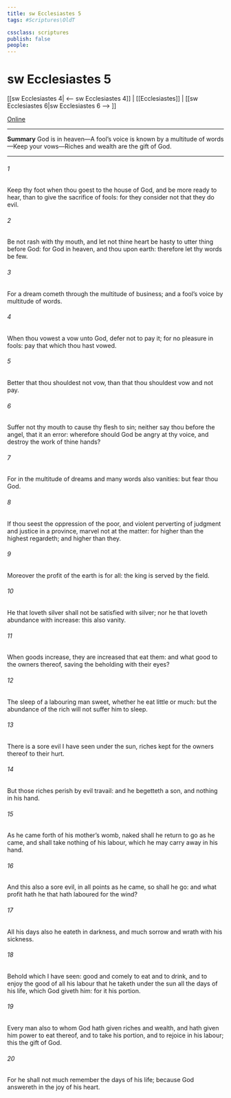 ```yaml
---
title: sw Ecclesiastes 5
tags: #Scriptures\OldT

cssclass: scriptures
publish: false
people:
---
```


# sw Ecclesiastes 5
[[sw Ecclesiastes 4| <-- sw Ecclesiastes 4]] | [[Ecclesiastes]] | [[sw Ecclesiastes 6|sw Ecclesiastes 6 --> ]]

[Online](https://churchofjesuschrist.org/study/scriptures/ot/eccl/5?lang=eng)

---
__Summary__
God is in heaven—A fool’s voice is known by a multitude of words—Keep your vows—Riches and wealth are the gift of God.

---
###### 1 
Keep thy foot when thou goest to the house of God, and be more ready to hear, than to give the sacrifice of fools: for they consider not that they do evil.

###### 2 
Be not rash with thy mouth, and let not thine heart be hasty to utter  thing before God: for God  in heaven, and thou upon earth: therefore let thy words be few.

###### 3 
For a dream cometh through the multitude of business; and a fool’s voice  by multitude of words.

###### 4 
When thou vowest a vow unto God, defer not to pay it; for  no pleasure in fools: pay that which thou hast vowed.

###### 5 
Better  that thou shouldest not vow, than that thou shouldest vow and not pay.

###### 6 
Suffer not thy mouth to cause thy flesh to sin; neither say thou before the angel, that it  an error: wherefore should God be angry at thy voice, and destroy the work of thine hands?

###### 7 
For in the multitude of dreams and many words  also  vanities: but fear thou God.

###### 8 
If thou seest the oppression of the poor, and violent perverting of judgment and justice in a province, marvel not at the matter: for  higher than the highest regardeth; and  higher than they.

###### 9 
Moreover the profit of the earth is for all: the king  is served by the field.

###### 10 
He that loveth silver shall not be satisfied with silver; nor he that loveth abundance with increase: this  also vanity.

###### 11 
When goods increase, they are increased that eat them: and what good  to the owners thereof, saving the beholding  with their eyes?

###### 12 
The sleep of a labouring man  sweet, whether he eat little or much: but the abundance of the rich will not suffer him to sleep.

###### 13 
There is a sore evil  I have seen under the sun,  riches kept for the owners thereof to their hurt.

###### 14 
But those riches perish by evil travail: and he begetteth a son, and  nothing in his hand.

###### 15 
As he came forth of his mother’s womb, naked shall he return to go as he came, and shall take nothing of his labour, which he may carry away in his hand.

###### 16 
And this also  a sore evil,  in all points as he came, so shall he go: and what profit hath he that hath laboured for the wind?

###### 17 
All his days also he eateth in darkness, and  much sorrow and wrath with his sickness.

###### 18 
Behold  which I have seen:  good and comely  to eat and to drink, and to enjoy the good of all his labour that he taketh under the sun all the days of his life, which God giveth him: for it  his portion.

###### 19 
Every man also to whom God hath given riches and wealth, and hath given him power to eat thereof, and to take his portion, and to rejoice in his labour; this  the gift of God.

###### 20 
For he shall not much remember the days of his life; because God answereth  in the joy of his heart.

